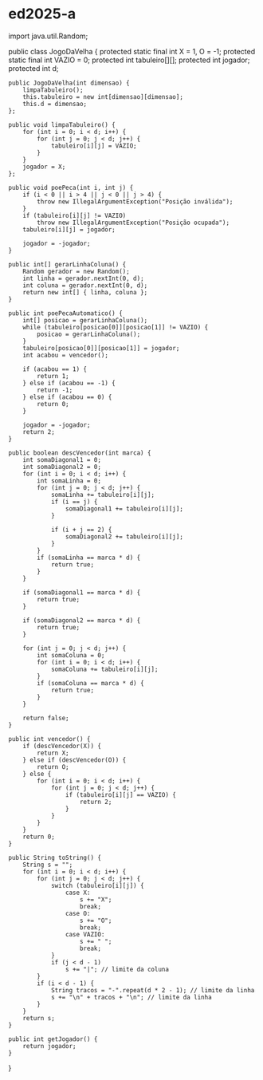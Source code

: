 
# ed2025-a
import java.util.Random;

public class JogoDaVelha {
    protected static final int X = 1, O = -1;
    protected static final int VAZIO = 0;
    protected int tabuleiro[][];
    protected int jogador;
    protected int d;

    public JogoDaVelha(int dimensao) {
        limpaTabuleiro();
        this.tabuleiro = new int[dimensao][dimensao];
        this.d = dimensao;
    };

    public void limpaTabuleiro() {
        for (int i = 0; i < d; i++) {
            for (int j = 0; j < d; j++) {
                tabuleiro[i][j] = VAZIO;
            }
        }
        jogador = X;
    };

    public void poePeca(int i, int j) {
        if (i < 0 || i > 4 || j < 0 || j > 4) {
            throw new IllegalArgumentException("Posição inválida");
        }
        if (tabuleiro[i][j] != VAZIO)
            throw new IllegalArgumentException("Posição ocupada");
        tabuleiro[i][j] = jogador;

        jogador = -jogador;
    }

    public int[] gerarLinhaColuna() {
        Random gerador = new Random();
        int linha = gerador.nextInt(0, d);
        int coluna = gerador.nextInt(0, d);
        return new int[] { linha, coluna };
    }

    public int poePecaAutomatico() {
        int[] posicao = gerarLinhaColuna();
        while (tabuleiro[posicao[0]][posicao[1]] != VAZIO) {
            posicao = gerarLinhaColuna();
        }
        tabuleiro[posicao[0]][posicao[1]] = jogador;
        int acabou = vencedor();

        if (acabou == 1) {
            return 1;
        } else if (acabou == -1) {
            return -1;
        } else if (acabou == 0) {
            return 0;
        } 

        jogador = -jogador;
        return 2;
    }

    public boolean descVencedor(int marca) {
        int somaDiagonal1 = 0;
        int somaDiagonal2 = 0;
        for (int i = 0; i < d; i++) {
            int somaLinha = 0;
            for (int j = 0; j < d; j++) {
                somaLinha += tabuleiro[i][j];
                if (i == j) {
                    somaDiagonal1 += tabuleiro[i][j];
                }

                if (i + j == 2) {
                    somaDiagonal2 += tabuleiro[i][j];
                }
            }
            if (somaLinha == marca * d) {
                return true;
            }
        }

        if (somaDiagonal1 == marca * d) {
            return true;
        }

        if (somaDiagonal2 == marca * d) {
            return true;
        }

        for (int j = 0; j < d; j++) {
            int somaColuna = 0;
            for (int i = 0; i < d; i++) {
                somaColuna += tabuleiro[i][j];
            }
            if (somaColuna == marca * d) {
                return true;
            }
        }

        return false;
    }

    public int vencedor() {
        if (descVencedor(X)) {
            return X;
        } else if (descVencedor(O)) {
            return O;
        } else {
            for (int i = 0; i < d; i++) {
                for (int j = 0; j < d; j++) {
                    if (tabuleiro[i][j] == VAZIO) {
                        return 2;
                    }
                }
            }
        }
        return 0;
    }

    public String toString() {
        String s = "";
        for (int i = 0; i < d; i++) {
            for (int j = 0; j < d; j++) {
                switch (tabuleiro[i][j]) {
                    case X:
                        s += "X";
                        break;
                    case O:
                        s += "O";
                        break;
                    case VAZIO:
                        s += " ";
                        break;
                }
                if (j < d - 1)
                    s += "|"; // limite da coluna
            }
            if (i < d - 1) {
                String tracos = "-".repeat(d * 2 - 1); // limite da linha
                s += "\n" + tracos + "\n"; // limite da linha
            }
        }
        return s;
    }

    public int getJogador() {
        return jogador;
    }
}

